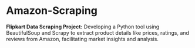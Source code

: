 # Amazon-Scraping
**Flipkart Data Scraping Project:**  Developing a Python tool using BeautifulSoup and Scrapy to extract product details like prices, ratings, and reviews from Amazon, facilitating market insights and analysis.
